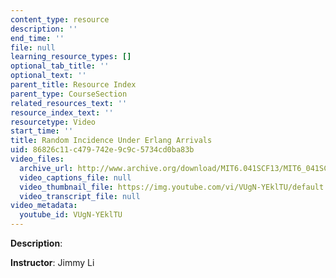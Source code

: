 ```yaml
---
content_type: resource
description: ''
end_time: ''
file: null
learning_resource_types: []
optional_tab_title: ''
optional_text: ''
parent_title: Resource Index
parent_type: CourseSection
related_resources_text: ''
resource_index_text: ''
resourcetype: Video
start_time: ''
title: Random Incidence Under Erlang Arrivals
uid: 86826c11-c479-742e-9c9c-5734cd0ba83b
video_files:
  archive_url: http://www.archive.org/download/MIT6.041SCF13/MIT6_041SCF13_Random_Incidence_Under_Erlang_Arrivals_300k.mp4
  video_captions_file: null
  video_thumbnail_file: https://img.youtube.com/vi/VUgN-YEklTU/default.jpg
  video_transcript_file: null
video_metadata:
  youtube_id: VUgN-YEklTU
---
```


**Description**:

**Instructor**: Jimmy Li